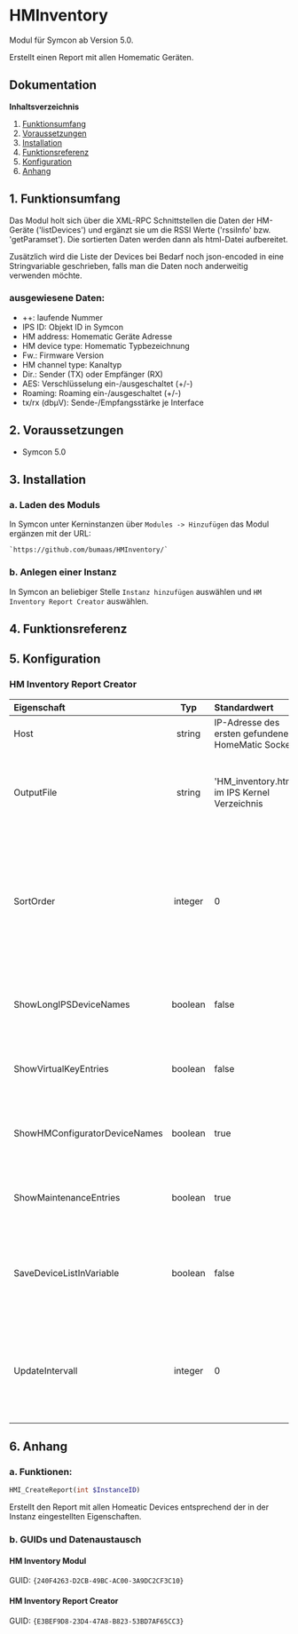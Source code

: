 # HMInventory

Modul für Symcon ab Version 5.0.

Erstellt einen Report mit allen Homematic Geräten.

## Dokumentation

**Inhaltsverzeichnis**

1. [Funktionsumfang](#1-funktionsumfang)  
2. [Voraussetzungen](#2-voraussetzungen)  
3. [Installation](#3-installation)  
4. [Funktionsreferenz](#4-funktionsreferenz)
5. [Konfiguration](#5-konfiguartion)  
6. [Anhang](#6-anhang)  

## 1. Funktionsumfang

Das Modul holt sich über die XML-RPC Schnittstellen die Daten der HM-Geräte ('listDevices') und ergänzt sie um die RSSI Werte ('rssiInfo' bzw. 'getParamset'). Die sortierten Daten werden dann als html-Datei aufbereitet.

Zusätzlich wird die Liste der Devices bei Bedarf noch json-encoded in eine Stringvariable geschrieben, falls man die Daten noch anderweitig verwenden möchte.  

### ausgewiesene Daten:  

* ++: laufende Nummer
* IPS ID: Objekt ID in Symcon
* HM address: Homematic Geräte Adresse
* HM device type: Homematic Typbezeichnung
* Fw.: Firmware Version
* HM channel type: Kanaltyp 
* Dir.: Sender (TX) oder Empfänger (RX)
* AES: Verschlüsselung ein-/ausgeschaltet (+/-)
* Roaming: Roaming ein-/ausgeschaltet (+/-)
* tx/rx (dbµV): Sende-/Empfangsstärke je Interface


## 2. Voraussetzungen

 - Symcon 5.0

## 3. Installation

### a. Laden des Moduls

In Symcon unter Kerninstanzen über `Modules -> Hinzufügen` das Modul ergänzen mit der URL:
	
    `https://github.com/bumaas/HMInventory/`  

### b. Anlegen einer Instanz

In Symcon an beliebiger Stelle `Instanz hinzufügen` auswählen und `HM Inventory Report Creator` auswählen.
	

## 4. Funktionsreferenz


## 5. Konfiguration

### HM Inventory Report Creator

| Eigenschaft | Typ     | Standardwert            | Funktion                                  |
| :--------- | :-----: | :------------------------| :--------------------------------------- |
| Host        | string  | IP-Adresse des ersten gefundenen HomeMatic Socket | IP Adresse des Homematic Interfaces       |                  |
| OutputFile  | string  | 'HM_inventory.html' im IPS Kernel Verzeichnis     | wenn ein Dateiname angegeben ist, wird die Ausgabe im HTML Format in diese Datei geschrieben |
| SortOrder   | integer | 0                       | Sortierreihenfolge der HM Devices in der Ausgabeliste:<br>0 - HM address (default)<br>1 - HM device type<br>2 - HM channel type<br>3 - IPS device name |
| ShowLongIPSDeviceNames   | boolean | false      | legt fest, ob IPS Namen mit oder ohne vollständigem Pfad ausgegeben werden sollen |
| ShowVirtualKeyEntries   | boolean | false       | legt fest, ob die Virtuellen Kanäle der Homematic ausgegeben werden sollen |
| ShowHMConfiguratorDeviceNames | boolean | true  | legt fest, ob die in der Homematic gewählten Bezeichnungen ausgegeben werden sollen |
| ShowMaintenanceEntries | boolean | true         | legt fest, ob die MAINTENANCE (0) Kanäle ausgegeben werden sollen |
| SaveDeviceListInVariable | boolean | false      | legt fest, ob die Liste der gefundenen Devices json codiert in einer Stringvariablen gespeichert werden soll|
| UpdateIntervall | integer | 0                   | legt fest, in welchem regelmäßigen Abstand (in Minuten) der Report aufbereitet werden soll (0: deaktiviert)|


## 6. Anhang

###  a. Funktionen:

```php
HMI_CreateReport(int $InstanceID)
```
Erstellt den Report mit allen Homeatic Devices entsprechend der in der Instanz eingestellten Eigenschaften.



###  b. GUIDs und Datenaustausch

#### HM Inventory Modul

GUID: `{240F4263-D2CB-49BC-AC00-3A9DC2CF3C10}` 

#### HM Inventory Report Creator

GUID: `{E3BEF9D8-23D4-47A8-B823-53BD7AF65CC3}` 




